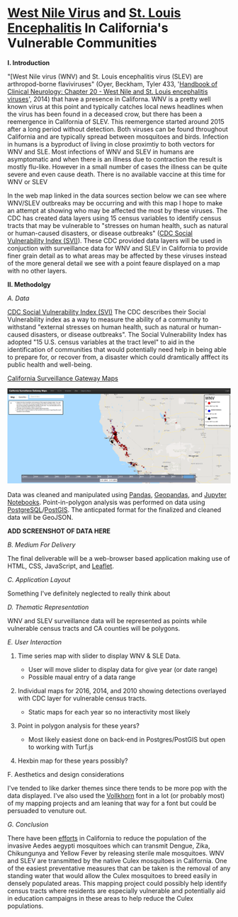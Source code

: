 # [West Nile Virus](https://www.cdc.gov/westnile/index.html) and [St. Louis Encephalitis](https://www.cdc.gov/sle/) In California's Vulnerable Communities

**I. Introduction**

"[West Nile virus (WNV) and St. Louis encephalitis virus (SLEV) are arthropod-borne flaviviruses" (Oyer, Beckham, Tyler 433, '[Handbook of Clinical Neurology: Chapter 20 - West Nile and St. Louis encephalitis viruses](https://www.sciencedirect.com/science/article/pii/B9780444534880000201)', 2014) that have a presence in Californa. WNV is a pretty well known virus at this point and typically catches local news headlines when the virus has been found in a deceased crow, but there has been a reemergence in California of SLEV. This reemergence started around 2015 after a long period without detection. Both viruses can be found throughout California and are typically spread between mosquitoes and birds. Infection in humans is a byproduct of living in close proximtiy to both vectors for WNV and SLE. Most infections of WNV and SLEV in humans are asymptomatic and when there is an illness due to contraction the result is mostly flu-like. However in a small number of cases the illness can be quite severe and even cause death. There is no available vaccine at this time for WNV or SLEV 

In the web map linked in the data sources section below we can see where WNV/SLEV outbreaks may be occurring and with this map I hope to make an attempt at showing who may be affected the most by these viruses.  The CDC has created data layers using 15 census variables to identify census tracts that may be vulnerable to "stresses on human health, such as natural or human-caused disasters, or disease outbreaks" ([CDC Social Vulnerability Index (SVI)](https://svi.cdc.gov/data-and-tools-download.html)). These CDC provided data layers will be used in conjuction with surveillance data for WNV and SLEV in California to provide finer grain detail as to what areas may be affected by these viruses instead of the more general detail we see with a point feaure displayed on a map with no other layers.

**II. Methodolgy**

   *A. Data*
    
   [CDC Social Vulnerability Index (SVI)](https://svi.cdc.gov/data-and-tools-download.html)
   The CDC describes their Social Vulnerability index as a way to measure the ability of a community to withstand "external stresses on human health, such as natural or human-caused disasters, or disease outbreaks".  The Social Vulnerability Index has adopted "15 U.S. census variables at the tract level" to aid in the identification of communities that would potentially need help in being able to prepare for, or recover from, a disaster which could dramtically afffect its public health and well-being.

   [California Surveillance Gateway Maps](https://maps.calsurv.org/)

   ![California Surveillance Gateway Map](./images/csgMap.PNG)
   
   Data was cleaned and manipulated using [Pandas](https://pandas.pydata.org/), [Geopandas](http://geopandas.org/), and [Jupyter Notebooks](https://jupyter.org/).  Point-in-polygon analysis was performed on data using [PostgreSQL](https://www.postgresql.org/)/[PostGIS](https://postgis.net/).  The anticpated format for the finalized and cleaned data will be GeoJSON.  

   **ADD SCREENSHOT OF DATA HERE**

   *B. Medium For Delivery*

   The final deliverable will be a web-browser based application making use of HTML, CSS, JavaScript, and [Leaflet](https://leafletjs.com/).  
   
   *C. Application Layout*
    
   Something I've definitely neglected to really think about  
   
   *D. Thematic Representation*
   
   WNV and SLEV surveillance data will be represented as points while vulnerable census tracts and CA counties will be polygons.
   
   
   *E. User Interaction*

   1. Time series map with slider to display WNV & SLE Data.
      - User will move slider to display data for give year (or date range)
      - Possible maual entry of a data range
    
   2. Individual maps for 2016, 2014, and 2010 showing detections overlayed with CDC layer for vulnerable census tracts.
      - Static maps for each year so no interactivity most likely
    
   3. Point in polygon analysis for these years?
      - Most likely easiest done on back-end in Postgres/PostGIS but open to working with Turf.js
   
   4. Hexbin map for these years possibly?

   F. Aesthetics and design considerations

   I've tended to like darker themes since there tends to be more pop with the data displayed.  I've also used the [Vollkhorn](https://fonts.google.com/specimen/Vollkorn) font in a lot (or probably most) of my mapping projects and am leaning that way for a font but could be persuaded to venuture out.  
  
   *G. Conclusion*

   There have been [efforts](https://verily.com/projects/interventions/debug/) in California to reduce the population of the invasive Aedes aegypti mosquitoes which can transmit Dengue, Zika, Chikungunya and Yellow Fever by releasing sterile male mosquitoes.  WNV and SLEV are transmitted by the native Culex mosquitoes in California.  One of the easiest preventative measures that can be taken is the removal of any standing water that would allow the Culex mosquitoes to breed easily in densely populated areas.  This mapping project could possibly help identify census tracts where residents are especially vulnerable and potentially aid in education campaigns in these areas to help reduce the Culex populations. 
